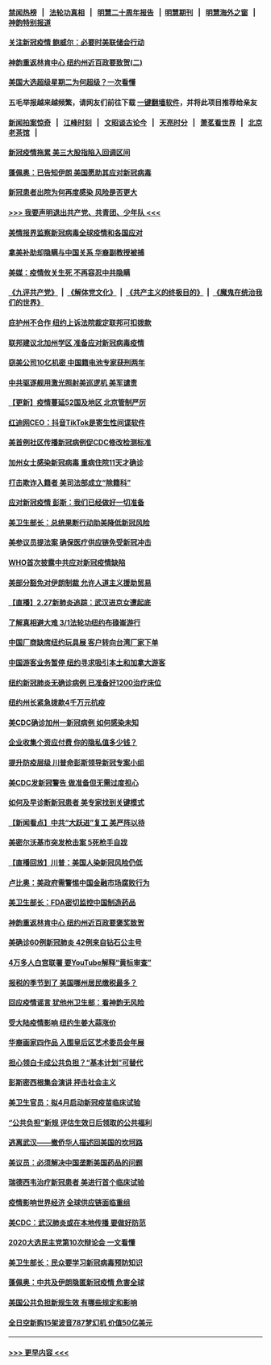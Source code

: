 #### [禁闻热榜](热点新闻.md?=0)  &nbsp;&nbsp;|&nbsp;&nbsp; [法轮功真相](https://github.com/gfw-breaker/truth/blob/master/README.md?=0) &nbsp;&nbsp;|&nbsp;&nbsp; [明慧二十周年报告](https://github.com/gfw-breaker/mh-reports/blob/master/README.md?=0) &nbsp;&nbsp;|&nbsp;&nbsp;[明慧期刊](https://github.com/gfw-breaker/mh-qikan) &nbsp;&nbsp;|&nbsp;&nbsp; [明慧海外之窗](https://github.com/gfw-breaker/mh-news/blob/master/README.md?=0) &nbsp;&nbsp;|&nbsp;&nbsp; [神韵特别报道](https://github.com/gfw-breaker/mh-news/blob/master/shenyun.md?=0)
#### [关注新冠疫情 鲍威尔：必要时美联储会行动](../pages/nsc412/n11903672.md?t=02290702) 
#### [神韵重返林肯中心 纽约州近百政要致贺(二)](../pages/nsc412/n11897500.md?t=02290702) 
#### [美国大选超级星期二为何超级？一次看懂](../pages/nsc412/n11903490.md?t=02290702) 
#### 五毛举报越来越频繁，请网友们前往下载 [一键翻墙软件](https://github.com/gfw-breaker/ssr-accounts)，并将此项目推荐给亲友
#### [新闻拍案惊奇](https://github.com/gfw-breaker/banned-news/blob/master/pages/link4.md) &nbsp;&nbsp;|&nbsp;&nbsp; [江峰时刻](https://github.com/gfw-breaker/banned-news/blob/master/pages/link4.md) &nbsp;&nbsp;|&nbsp;&nbsp; [文昭谈古论今](https://github.com/gfw-breaker/banned-news/blob/master/pages/link4.md) &nbsp;&nbsp;|&nbsp;&nbsp; [天亮时分](https://github.com/gfw-breaker/banned-news/blob/master/pages/link4.md) &nbsp;&nbsp;|&nbsp;&nbsp; [萧茗看世界](https://github.com/gfw-breaker/banned-news/blob/master/pages/link4.md) &nbsp;&nbsp;|&nbsp;&nbsp; [北京老茶馆](https://github.com/gfw-breaker/banned-news/blob/master/pages/link4.md) &nbsp;&nbsp;|&nbsp;&nbsp; 
#### [新冠疫情拖累 美三大股指陷入回调区间](../pages/nsc412/n11903211.md?t=02290702) 
#### [蓬佩奥：已告知伊朗 美国愿助其应对新冠病毒](../pages/nsc412/n11903212.md?t=02290702) 
#### [新冠患者出院为何再度感染 风险是否更大](../pages/nsc412/n11903262.md?t=02290702) 
#### [>>> 我要声明退出共产党、共青团、少年队 <<<](https://github.com/begood0513/goodnews/blob/master/quit/letter.md) 
#### [美情报界监察新冠病毒全球疫情和各国应对](../pages/nsc412/n11903098.md?t=02290702) 
#### [拿美补助却隐瞒与中国关系 华裔副教授被捕](../pages/nsc412/n11901687.md?t=02290702) 
#### [美媒：疫情攸关生死 不再容忍中共隐瞒](../pages/nsc412/n11901694.md?t=02290702) 
#### [《九评共产党》](https://github.com/begood0513/9ping.md/blob/master/README.md) &nbsp;|&nbsp; [《解体党文化》](../../../../jtdwh.md/blob/master/README.md)  &nbsp;|&nbsp; [《共产主义的终极目的》](../../../../gczydzjmd.md/blob/master/README.md) &nbsp;|&nbsp; [《魔鬼在统治我们的世界》](../../../../mgztzwmdsj.md/blob/master/README.md) 
#### [庇护州不合作  纽约上诉法院裁定联邦可扣拨款](../pages/nsc412/n11902238.md?t=02290702) 
#### [联邦建议北加州学区 准备应对新冠病毒疫情](../pages/nsc412/n11902448.md?t=02290702) 
#### [窃美公司10亿机密 中国籍电池专家获刑两年](../pages/nsc412/n11901996.md?t=02290702) 
#### [中共驱逐舰用激光照射美巡逻机 美军谴责](../pages/nsc412/n11901964.md?t=02290702) 
#### [【更新】疫情蔓延52国及地区 北京管制严厉](../pages/nsc412/n11890652.md?t=02290702) 
#### [红迪网CEO：抖音TikTok是寄生性间谍软件](../pages/nsc412/n11901675.md?t=02290702) 
#### [美首例社区传播新冠病例促CDC修改检测标准](../pages/nsc412/n11901490.md?t=02290702) 
#### [加州女士感染新冠病毒 重病住院11天才确诊](../pages/nsc412/n11901246.md?t=02290702) 
#### [打击欺诈入籍者 美司法部成立“除籍科”](../pages/nsc412/n11901364.md?t=02290702) 
#### [应对新冠疫情 彭斯：我们已经做好一切准备](../pages/nsc412/n11901268.md?t=02290702) 
#### [美卫生部长：总统果断行动助美降低新冠风险](../pages/nsc412/n11900906.md?t=02290702) 
#### [美参议员提法案 确保医疗供应链免受新冠冲击](../pages/nsc412/n11901144.md?t=02290702) 
#### [WHO首次披露中共应对新冠疫情缺陷](../pages/nsc412/n11900978.md?t=02290702) 
#### [美部分豁免对伊朗制裁 允许人道主义援助贸易](../pages/nsc412/n11900859.md?t=02290702) 
#### [【直播】2.27新肺炎追踪：武汉进京女遭起底](../pages/nsc412/n11900415.md?t=02290702) 
#### [了解真相避大难  3/1法轮功纽约布碌崙游行](../pages/nsc412/n11899501.md?t=02290702) 
#### [中国厂商缺席纽约玩具展  客户转向台湾厂家下单](../pages/nsc412/n11899505.md?t=02290702) 
#### [中国游客业务暂停  纽约寻求吸引本土和加拿大游客](../pages/nsc412/n11899492.md?t=02290702) 
#### [纽约新冠肺炎无确诊病例  已准备好1200治疗床位](../pages/nsc412/n11899474.md?t=02290702) 
#### [纽约州长紧急拨款4千万元抗疫](../pages/nsc412/n11899477.md?t=02290702) 
#### [美CDC确诊加州一新冠病例 如何感染未知](../pages/nsc412/n11899165.md?t=02290702) 
#### [企业收集个资应付费 你的隐私值多少钱？](../pages/nsc412/n11898097.md?t=02290702) 
#### [提升防疫层级 川普命彭斯领导新冠专案小组](../pages/nsc412/n11898934.md?t=02290702) 
#### [美CDC发新冠警告 做准备但无需过度担心](../pages/nsc412/n11898923.md?t=02290702) 
#### [如何及早诊断新冠患者 美专家找到关键模式](../pages/nsc412/n11898626.md?t=02290702) 
#### [【新闻看点】中共“大跃进”复工 美严阵以待](../pages/nsc412/n11898221.md?t=02290702) 
#### [美密尔沃基市突发枪击案 5死枪手自戕](../pages/nsc412/n11898687.md?t=02290702) 
#### [【直播回放】川普：美国人染新冠风险仍低](../pages/nsc412/n11898088.md?t=02290702) 
#### [卢比奥：美政府需警惕中国金融市场腐败行为](../pages/nsc412/n11898327.md?t=02290702) 
#### [美卫生部长：FDA密切监控中国制造药品](../pages/nsc412/n11898231.md?t=02290702) 
#### [神韵重返林肯中心 纽约州近百政要褒奖致贺](../pages/nsc412/n11893366.md?t=02290702) 
#### [美确诊60例新冠肺炎 42例来自钻石公主号](../pages/nsc412/n11898098.md?t=02290702) 
#### [4万多人白宫联署 要YouTube解释“黄标审查”](../pages/nsc412/n11897803.md?t=02290702) 
#### [报税的季节到了 美国哪州居民缴税最多？](../pages/nsc412/n11897626.md?t=02290702) 
#### [回应疫情谣言 犹他州卫生部：看神韵无风险](../pages/nsc412/n11896078.md?t=02290702) 
#### [受大陆疫情影响  纽约生姜大蒜涨价](../pages/nsc412/n11896485.md?t=02290702) 
#### [华裔画家四作品  入围皇后区艺术委员会年展](../pages/nsc412/n11896497.md?t=02290702) 
#### [担心领白卡成公共负担？“基本计划”可替代](../pages/nsc412/n11896478.md?t=02290702) 
#### [彭斯密西根集会演讲 抨击社会主义](../pages/nsc412/n11896543.md?t=02290702) 
#### [美卫生官员：拟4月启动新冠疫苗临床试验](../pages/nsc412/n11896357.md?t=02290702) 
#### [“公共负担”新规  评估生效日后领取的公共福利](../pages/nsc412/n11893847.md?t=02290702) 
#### [逃离武汉——撤侨华人描述回美国的坎坷路](../pages/nsc412/n11895897.md?t=02290702) 
#### [美议员：必须解决中国垄断美国药品的问题](../pages/nsc412/n11895991.md?t=02290702) 
#### [瑞德西韦治疗新冠患者 美进行首个临床试验](../pages/nsc412/n11895845.md?t=02290702) 
#### [疫情影响世界经济 全球供应链面临重组](../pages/nsc412/n11895634.md?t=02290702) 
#### [美CDC：武汉肺炎或在本地传播 要做好防范](../pages/nsc412/n11895597.md?t=02290702) 
#### [2020大选民主党第10次辩论会 一文看懂](../pages/nsc412/n11895486.md?t=02290702) 
#### [美卫生部长：民众要学习新冠病毒预防知识](../pages/nsc412/n11895308.md?t=02290702) 
#### [蓬佩奥：中共及伊朗隐匿新冠疫情 危害全球](../pages/nsc412/n11895492.md?t=02290702) 
#### [美国公共负担新规生效 有哪些规定和影响](../pages/nsc412/n11893866.md?t=02290702) 
#### [全日空新购15架波音787梦幻机 价值50亿美元](../pages/nsc412/n11895154.md?t=02290702) 

----
#### [ >>> 更早内容 <<< ](../indexes/nsc412-earlier.md)
